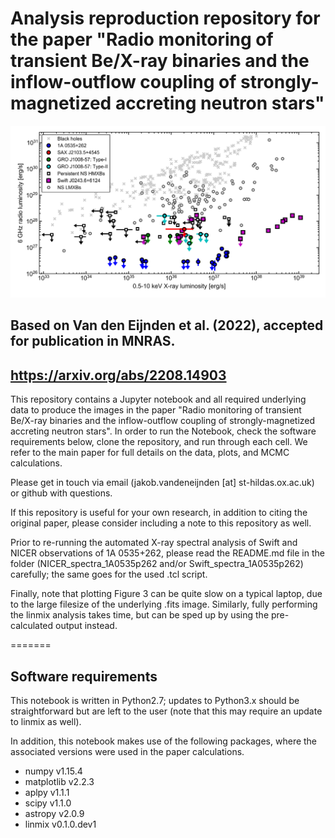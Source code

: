 # Analysis reproduction repository for the paper "Radio monitoring of transient Be/X-ray binaries and the inflow-outflow coupling of strongly-magnetized accreting neutron stars"

![Lx Lr plane of transient Be/X-ray binaries](Figure6_7/Figure6.png?raw=true "Lx Lr plane of transient Be/X-ray binaries")

## Based on Van den Eijnden et al. (2022), accepted for publication in MNRAS.
## https://arxiv.org/abs/2208.14903

This repository contains a Jupyter notebook and all required underlying data to produce the images in the paper "Radio monitoring of transient Be/X-ray binaries and the inflow-outflow coupling of strongly-magnetized accreting neutron stars". In order to run the Notebook, check the software requirements below, clone the repository, and run through each cell. We refer to the main paper for full details on the data, plots, and MCMC calculations.

Please get in touch via email (jakob.vandeneijnden [at] st-hildas.ox.ac.uk) or github with questions. 

If this repository is useful for your own research, in addition to citing the original paper, please consider including a note to this repository as well.

Prior to re-running the automated X-ray spectral analysis of Swift and NICER observations of 1A 0535+262, please read the README.md file in the folder (NICER_spectra_1A0535p262 and/or Swift_spectra_1A0535p262) carefully; the same goes for the used .tcl script.

Finally, note that plotting Figure 3 can be quite slow on a typical laptop, due to the large filesize of the underlying .fits image. Similarly, fully performing the linmix analysis takes time, but can be sped up by using the pre-calculated output instead.

=======
## Software requirements

This notebook is written in Python2.7; updates to Python3.x should be straightforward but are left to the user (note that this may require an update to linmix as well).

In addition, this notebook makes use of the following packages, where the associated versions were used in the paper calculations. 

- numpy v1.15.4
- matplotlib v2.2.3
- aplpy v1.1.1
- scipy v1.1.0
- astropy v2.0.9
- linmix v0.1.0.dev1
